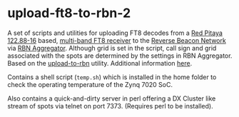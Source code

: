 # upload-ft8-to-rbn-2
A set of scripts and utilities for uploading FT8 decodes 
from a [Red Pitaya 122.88-16](https://www.redpitaya.com/) based, 
[multi-band FT8 receiver](https://github.com/pavel-demin/stemlab-sdr-notes) 
to the [Reverse Beacon Network](http://www.reversebeacon.net) via 
[RBN Aggregator](http://www.reversebeacon.net/pages/Aggregator+34). 
Although grid is set in the script, call sign and grid associated 
with the spots are determined by the settings in RBN Aggregator. 
Based on the [upload-to-rbn](https://github.com/bjornekelund/upload-to-rbn) 
utility. Additional information [here](https://sm7iun.se). 

Contains a shell script (`temp.sh`) which is installed in the home
folder to check the operating temperature of the Zynq 7020 SoC. 

Also contains a quick-and-dirty server in perl offering a DX 
Cluster like stream of spots via telnet on port 7373. 
(Requires perl to be installed).

